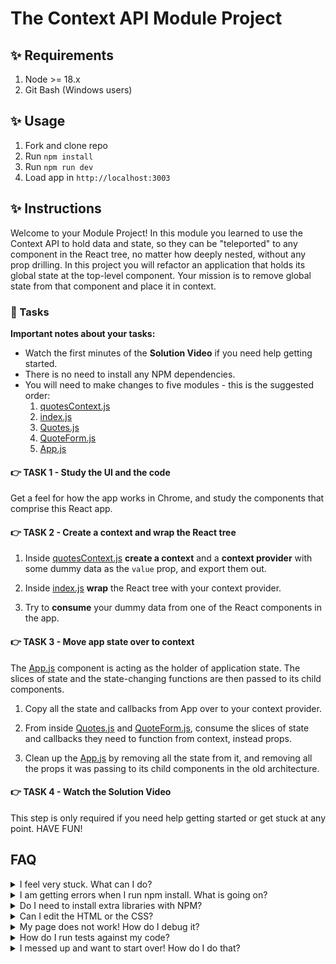 # The Context API Module Project

## ✨ Requirements

1. Node >= 18.x
2. Git Bash (Windows users)

## ✨ Usage

1. Fork and clone repo
2. Run `npm install`
3. Run `npm run dev`
4. Load app in `http://localhost:3003`

## ✨ Instructions

Welcome to your Module Project! In this module you learned to use the Context API to hold data and state, so they can be "teleported" to any component in the React tree, no matter how deeply nested, without any prop drilling. In this project you will refactor an application that holds its global state at the top-level component. Your mission is to remove global state from that component and place it in context.

### 🥷 Tasks

**Important notes about your tasks:**

- Watch the first minutes of the **Solution Video** if you need help getting started.
- There is no need to install any NPM dependencies.
- You will need to make changes to five modules - this is the suggested order:
  1. [quotesContext.js](./frontend/context/quotesContext.js)
  2. [index.js](./frontend/index.js)
  3. [Quotes.js](./frontend/components/Quotes.js)
  4. [QuoteForm.js](./frontend/components/QuoteForm.js)
  5. [App.js](./frontend/components/App.js)

#### 👉 TASK 1 - Study the UI and the code

Get a feel for how the app works in Chrome, and study the components that comprise this React app.

#### 👉 TASK 2 - Create a context and wrap the React tree

1. Inside [quotesContext.js](./frontend/context/quotesContext.js) **create a context** and a **context provider** with some dummy data as the `value` prop, and export them out.

2. Inside [index.js](./frontend/index.js) **wrap** the React tree with your context provider.

3. Try to **consume** your dummy data from one of the React components in the app.

#### 👉 TASK 3 - Move app state over to context

The [App.js](./frontend/components/App.js) component is acting as the holder of application state. The slices of state and the state-changing functions are then passed to its child components.

1. Copy all the state and callbacks from App over to your context provider.

2. From inside [Quotes.js](./frontend/components/Quotes.js) and [QuoteForm.js](./frontend/components/QuoteForm.js), consume the slices of state and callbacks they need to function from context, instead props.

3. Clean up the [App.js](./frontend/components/App.js) by removing all the state from it, and removing all the props it was passing to its child components in the old architecture.

#### 👉 TASK 4 - Watch the Solution Video

This step is only required if you need help getting started or get stuck at any point. HAVE FUN!

## FAQ

<details>
  <summary>I feel very stuck. What can I do?</summary>

Check out the Solution Video for this project in your learning platform. In it, an industry expert will walk you through their thinking in detail while they solve the tasks. The Solution Videos are highly recommended even if you are not stuck: you will learn lots of tricks.

</details>

<details>
  <summary>I am getting errors when I run npm install. What is going on?</summary>

This project requires Node to be correctly installed on your computer to work. Sometimes Node can be installed but misconfigured. Try deleting `node_modules` and running `npm install`. If that fails, try deleting both `node_modules` and `package-lock.json` before reinstalling. If all fails, please request support!

</details>

<details>
  <summary>Do I need to install extra libraries with NPM?</summary>

No. Everything you need should be installed already.

</details>

<details>
  <summary>Can I edit the HTML or the CSS?</summary>

You can edit the CSS of the project to give it a personal touch so you can add it to your portfolio, but only after you've finished your tasks!

</details>

<details>
  <summary>My page does not work! How do I debug it?</summary>

Remember to use console.logs and breakpoints to troubleshoot your code. Do not panic if you see errors in the console, just read them carefully looking for clues.

</details>

<details>
  <summary>How do I run tests against my code?</summary>

There are no automatic tests in this project. Feel free to write some, though! All necessary libraries are installed.

</details>

<details>
  <summary>I messed up and want to start over! How do I do that?</summary>

Do NOT delete your repository from GitHub! Instead, commit frequently as you work. This in practice creates restore points. If you find yourself in a mess, use git reset --hard to simply discard all changes to your code since your last commit. If you are dead-set on restarting the challenge from scratch, you can do this with Git as well. Research how to reset --hard to a specific commit.

</details>
